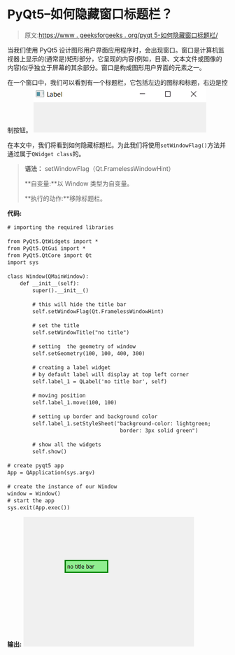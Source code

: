 # PyQt5–如何隐藏窗口标题栏？

> 原文:[https://www . geeksforgeeks . org/pyqt 5-如何隐藏窗口标题栏/](https://www.geeksforgeeks.org/pyqt5-how-to-hide-the-title-bar-of-window/)

当我们使用 PyQt5 设计图形用户界面应用程序时，会出现窗口。窗口是计算机监视器上显示的(通常是)矩形部分，它呈现的内容(例如，目录、文本文件或图像的内容)似乎独立于屏幕的其余部分。窗口是构成图形用户界面的元素之一。

在一个窗口中，我们可以看到有一个标题栏，它包括左边的图标和标题，右边是控制按钮。
![](img/2c015385cc801a30e8b7d999d2928c71.png)

在本文中，我们将看到如何隐藏标题栏。为此我们将使用`setWindowFlag()`方法并通过属于`QWidget class`的。

> **语法：** setWindowFlag（Qt.FramelessWindowHint）
> 
> **自变量:**以 Window 类型为自变量。
> 
> **执行的动作:**移除标题栏。

**代码:**

```
# importing the required libraries

from PyQt5.QtWidgets import * 
from PyQt5.QtGui import * 
from PyQt5.QtCore import Qt
import sys

class Window(QMainWindow):
    def __init__(self):
        super().__init__()

        # this will hide the title bar
        self.setWindowFlag(Qt.FramelessWindowHint)

        # set the title
        self.setWindowTitle("no title")

        # setting  the geometry of window
        self.setGeometry(100, 100, 400, 300)

        # creating a label widget
        # by default label will display at top left corner
        self.label_1 = QLabel('no title bar', self)

        # moving position
        self.label_1.move(100, 100)

        # setting up border and background color
        self.label_1.setStyleSheet("background-color: lightgreen;
                                    border: 3px solid green")

        # show all the widgets
        self.show()

# create pyqt5 app
App = QApplication(sys.argv)

# create the instance of our Window
window = Window()
# start the app
sys.exit(App.exec())
```

**输出:**
![pyqt-hide-titlebar](img/b47da150fa50340390211677241e6eee.png)